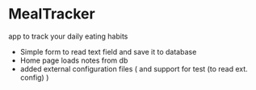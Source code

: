 # MealTracker
app to track your daily eating habits
- Simple form to read text field and save it to database 
- Home page loads notes from db
- added external configuration files ( and support for test (to read ext. config) ) 
